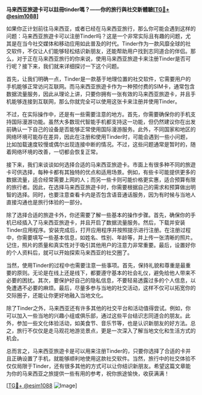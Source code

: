 **马来西亚旅遊卡可以註冊tinder嗎？——你的旅行與社交新體驗[[TG💪+ @esim1088](https://t.me/s/esim1088)]**

如果你正计划前往马来西亚，或者已经在马来西亚旅行，那么你可能会遇到这样的问题：马来西亚旅遊卡可以注册Tinder吗？这是一个非常实际且有趣的问题，尤其是在当今社交媒体和移动应用如此普及的时代。Tinder作为一款风靡全球的社交软件，不仅让人们能够轻松结识新朋友，还能帮助用户找到志同道合的伴侣。那么，对于正在马来西亚旅行的你来说，使用马来西亚旅遊卡来注册Tinder是否可行呢？接下来，我们就来详细探讨一下这个问题。

首先，让我们明确一点，Tinder是一款基于地理位置的社交软件，它需要用户的手机能够正常访问互联网。而马来西亚旅遊卡作为一种预付费的SIM卡，通常包含数据流量服务，因此从理论上讲，只要你拥有一张有效的马来西亚旅遊卡，并且手机能够连接到互联网，那么你就完全可以使用这张卡来注册并使用Tinder。

不过，在实际操作中，还是有一些需要注意的地方。首先，你需要确保你的手机支持国际漫游功能。虽然大多数现代智能手机都支持这一功能，但仍然建议你在出发前确认一下自己的设备是否能够正常使用国际漫游服务。此外，不同国家和地区的网络环境可能存在差异，因此在注册和使用Tinder时，可能会遇到一些小问题，比如加载速度较慢或偶尔出现连接中断的情况。不过，这些问题通常是暂时的，随着网络环境的改善，一切都会恢复正常。

接下来，我们来谈谈如何选择合适的马来西亚旅遊卡。市面上有很多种不同的旅遊卡可供选择，每种卡都有其独特的优点和适用场景。例如，有些卡可能提供更多的数据流量，适合经常需要上网的人；而另一些卡则可能价格更实惠，适合预算有限的旅行者。因此，在选择马来西亚旅遊卡时，你需要根据自己的需求和预算做出明智的选择。同时，也要注意查看卡内是否包含语音通话服务，因为有时候与当地人直接沟通也是旅行体验的一部分。

除了选择合适的旅遊卡外，你还需要了解一些基本的操作步骤。首先，确保你的手机已经插入了马来西亚旅遊卡，并且开启了数据流量服务。然后，下载并安装Tinder应用程序。安装完成后，打开应用程序并按照提示进行注册。在注册过程中，你需要填写一些基本信息，如姓名、性别、年龄等，并上传一张清晰的照片。记住，照片的质量和真实性对于吸引其他用户的注意力非常重要。最后，设置好你的个人资料后，就可以开始探索马来西亚的社交圈了。

当然，使用Tinder的过程中也需要注意一些事项。首先，保持礼貌和尊重是最重要的原则。无论是在线上还是线下，都要遵守基本的社会礼仪，避免给他人带来不必要的困扰。其次，要保护好自己的隐私信息，不要轻易透露过多的个人信息，以免遭遇不必要的麻烦。最后，尽量多参与当地的社交活动，这样不仅可以拓宽你的交际圈子，还能让你更好地融入当地文化。

除了Tinder之外，马来西亚还有许多其他的社交平台和活动值得尝试。例如，你可以加入一些当地的兴趣小组或俱乐部，通过这些平台结识志同道合的朋友。此外，参加一些文化体验活动，如美食节、音乐节等，也是认识新朋友的好方法。总之，旅行不仅仅是走马观花地游览景点，更是一次深入了解当地文化和生活方式的机会。

总而言之，马来西亚旅遊卡是可以用来注册Tinder的，只要你选择了合适的卡并且正确设置了手机，就能够顺利地使用这款社交软件。当然，旅行中的社交体验不仅仅局限于Tinder，还有很多其他的方式可以让你结识新朋友。希望这篇文章能为你的马来西亚之旅提供一些有用的参考，祝你旅途愉快，收获满满！

[[TG💪+ @esim1088](https://t.me/s/esim1088) ![Image](https://i.postimg.cc/4NQfJmqS/Snipaste-2025-05-13-00-14-12.png)]